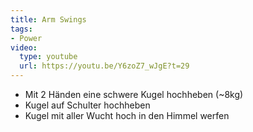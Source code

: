 ```yaml
---
title: Arm Swings
tags:
- Power
video: 
  type: youtube
  url: https://youtu.be/Y6zoZ7_wJgE?t=29
---
```


- Mit 2 Händen eine schwere Kugel hochheben (~8kg)
- Kugel auf Schulter hochheben
- Kugel mit aller Wucht hoch in den Himmel werfen
